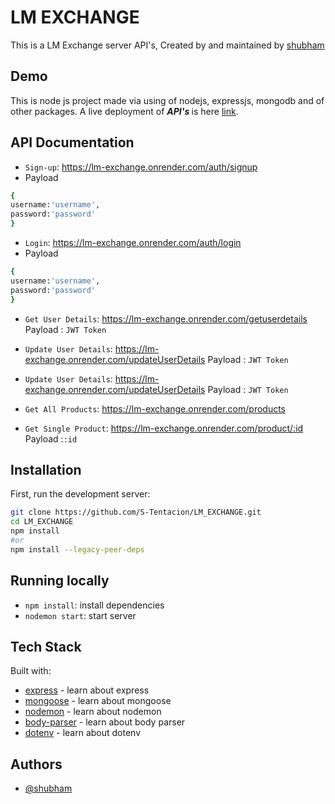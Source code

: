 # LM EXCHANGE

This is a LM Exchange server API's, Created by and maintained by [shubham](https://github.com/S-Tentacion)

## Demo

This is node js project made via using of nodejs, expressjs, mongodb and of other packages.
A live deployment of <b><i>API's </i></b> is here [link](https://lm-exchange.onrender.com).

## API Documentation

- `Sign-up`: https://lm-exchange.onrender.com/auth/signup
- Payload

```bash
{
username:'username',
password:'password'
}
```

- `Login`: https://lm-exchange.onrender.com/auth/login
- Payload

```bash
{
username:'username',
password:'password'
}
```

- `Get User Details`: https://lm-exchange.onrender.com/getuserdetails
 Payload : `JWT Token`

- `Update User Details`: https://lm-exchange.onrender.com/updateUserDetails
Payload : `JWT Token`

- `Update User Details`: https://lm-exchange.onrender.com/updateUserDetails
Payload : `JWT Token`

- `Get All Products`: https://lm-exchange.onrender.com/products

- `Get Single Product`: https://lm-exchange.onrender.com/product/:id
 Payload :`:id`

## Installation

First, run the development server:

```bash
git clone https://github.com/S-Tentacion/LM_EXCHANGE.git
cd LM_EXCHANGE
npm install
#or
npm install --legacy-peer-deps
```

## Running locally

- `npm install`: install dependencies
- `nodemon start`: start server

## Tech Stack

Built with:

- [express](https://expressjs.com/) - learn about express
- [mongoose](https://mongoosejs.com/) - learn about mongoose
- [nodemon](https://nodemon.io/) - learn about nodemon
- [body-parser](https://github.com/expressjs/body-parser#readme) - learn about body parser
- [dotenv](https://github.com/motdotla/dotenv#readme) -  learn about dotenv

## Authors

- [@shubham](https://github.com/S-Tentacion)
